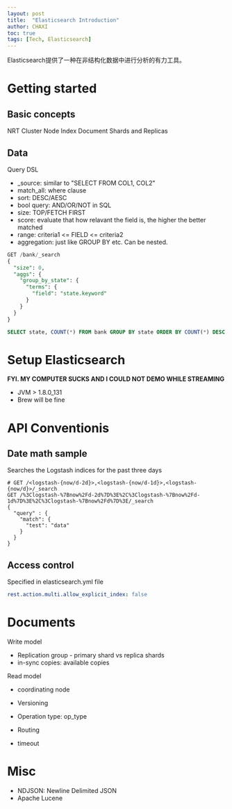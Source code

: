 ```yaml
---
layout: post
title:  "Elasticsearch Introduction"
author: CHAXI
toc: true
tags: [Tech, Elasticsearch]
---
```


Elasticsearch提供了一种在非结构化数据中进行分析的有力工具。

# Getting started

## Basic concepts

NRT
Cluster 
Node
Index
Document
Shards and Replicas

## Data

Query DSL
* _source: similar to "SELECT FROM COL1, COL2"
* match_all: where clause
* sort: DESC/AESC
* bool query: AND/OR/NOT in SQL
* size: TOP/FETCH FIRST 
* score: evaluate that how relavant the field is, the higher the better matched
* range: criteria1 <= FIELD <= criteria2
* aggregation: just like GROUP BY etc. Can be nested.

```sql
GET /bank/_search
{
  "size": 0,
  "aggs": {
    "group_by_state": {
      "terms": {
        "field": "state.keyword"
      }
    }
  }
}

SELECT state, COUNT(*) FROM bank GROUP BY state ORDER BY COUNT(*) DESC
```

# Setup Elasticsearch

**FYI. MY COMPUTER SUCKS AND I COULD NOT DEMO WHILE STREAMING**

* JVM > 1.8.0_131
* Brew will be fine

# API Conventionis

## Date math sample

Searches the Logstash indices for the past three days

```
# GET /<logstash-{now/d-2d}>,<logstash-{now/d-1d}>,<logstash-{now/d}>/_search
GET /%3Clogstash-%7Bnow%2Fd-2d%7D%3E%2C%3Clogstash-%7Bnow%2Fd-1d%7D%3E%2C%3Clogstash-%7Bnow%2Fd%7D%3E/_search
{
  "query" : {
    "match": {
      "test": "data"
    }
  }
}
```

## Access control

Specified in elasticsearch.yml file

```yaml
rest.action.multi.allow_explicit_index: false
```


# Documents

Write model
* Replication group - primary shard vs replica shards
* in-sync copies: available copies

Read model
* coordinating node


* Versioning
* Operation type: op_type
* Routing
* timeout


# Misc

* NDJSON: Newline Delimited JSON
* Apache Lucene